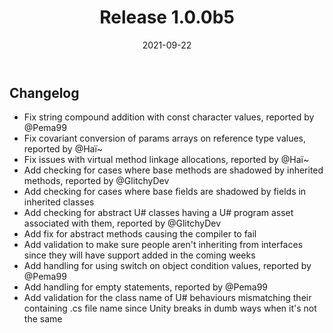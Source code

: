 ﻿---
slug: release-1.0.0b5
title: Release 1.0.0b5
date: 2021-09-22
authors: [merlin]
tags: [release beta]
---

## Changelog
- Fix string compound addition with const character values, reported by @Pema99
- Fix covariant conversion of params arrays on reference type values, reported by @Haï~
- Fix issues with virtual method linkage allocations, reported by @Haï~
- Add checking for cases where base methods are shadowed by inherited methods, reported by @GlitchyDev
- Add checking for cases where base fields are shadowed by fields in inherited classes
- Add checking for abstract U# classes having a U# program asset associated with them, reported by @GlitchyDev
- Add fix for abstract methods causing the compiler to fail
- Add validation to make sure people aren't inheriting from interfaces since they will have support added in the coming weeks
- Add handling for using switch on object condition values, reported by @Pema99
- Add handling for empty statements, reported by @Pema99
- Add validation for the class name of U# behaviours mismatching their containing .cs file name since Unity breaks in dumb ways when it's not the same